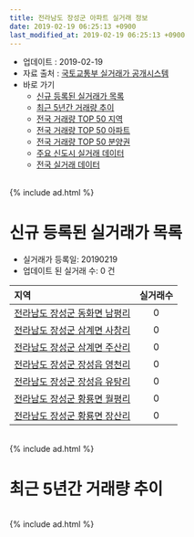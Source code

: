 ```yaml
---
title: 전라남도 장성군 아파트 실거래 정보
date: 2019-02-19 06:25:13 +0900
last_modified_at: 2019-02-19 06:25:13 +0900
---
```


* 업데이트 : 2019-02-19
* 자료 출처 : [국토교통부 실거래가 공개시스템](http://rt.molit.go.kr)
* 바로 가기
    * [신규 등록된 실거래가 목록](#신규-등록된-실거래가-목록)
    * [최근 5년간 거래량 추이](#최근-5년간-거래량-추이)
    * [전국 거래량 TOP 50 지역](https://inasie.github.io/apt-trade-info/최근-3개월-전국에서-가장-거래가-많이-발생한-지역)
    * [전국 거래량 TOP 50 아파트](https://inasie.github.io/apt-trade-info/최근-3개월-전국에서-가장-거래가-많이-발생한-아파트)
    * [전국 거래량 TOP 50 분양권](https://inasie.github.io/apt-trade-info/최근-3개월-전국에서-가장-거래가-많이-발생한-분양권)
    * [주요 신도시 실거래 데이터](https://inasie.github.io/apt-trade-info/주요-신도시)
    * [전국 실거래 데이터](https://inasie.github.io/apt-trade-info/전국)

<br>
{% include ad.html %}
<br>

# 신규 등록된 실거래가 목록
* 실거래가 등록일: 20190219
* 업데이트 된 실거래 수: 0 건


|지역|실거래수|
|:---|:---:|
|[전라남도 장성군 동화면 남평리](https://inasie.github.io/apt-trade-info/전라남도-장성군-동화면-남평리)|0|
|[전라남도 장성군 삼계면 사창리](https://inasie.github.io/apt-trade-info/전라남도-장성군-삼계면-사창리)|0|
|[전라남도 장성군 삼계면 주산리](https://inasie.github.io/apt-trade-info/전라남도-장성군-삼계면-주산리)|0|
|[전라남도 장성군 장성읍 영천리](https://inasie.github.io/apt-trade-info/전라남도-장성군-장성읍-영천리)|0|
|[전라남도 장성군 장성읍 유탕리](https://inasie.github.io/apt-trade-info/전라남도-장성군-장성읍-유탕리)|0|
|[전라남도 장성군 황룡면 월평리](https://inasie.github.io/apt-trade-info/전라남도-장성군-황룡면-월평리)|0|
|[전라남도 장성군 황룡면 장산리](https://inasie.github.io/apt-trade-info/전라남도-장성군-황룡면-장산리)|0|


<br>
{% include ad.html %}
<br>

# 최근 5년간 거래량 추이


<div style="width:100%;">
    <canvas id="deal_progress" height="200"></canvas>
</div>

<script>
new Chart(document.getElementById("deal_progress"), {
    type: 'line',
    data: {
        labels: ['201402','201403','201404','201405','201406','201407','201408','201409','201410','201411','201412','201501','201502','201503','201504','201505','201506','201507','201508','201509','201510','201511','201512','201601','201602','201603','201604','201605','201606','201607','201608','201609','201610','201611','201612','201701','201702','201703','201704','201705','201706','201707','201708','201709','201710','201711','201712','201801','201802','201803','201804','201805','201806','201807','201808','201809','201810','201811','201812','201901','201902'],
        datasets: [{
            label: '매매',
            pointRadius: 1,
            data: [17, 18, 10, 12, 19, 7, 12, 11, 12, 8, 10, 13, 5, 11, 14, 10, 16, 13, 13, 16, 10, 14, 12, 8, 8, 12, 8, 8, 7, 5, 5, 5, 3, 7, 6, 11, 8, 7, 9, 9, 9, 9, 9, 6, 9, 7, 9, 11, 6, 8, 9, 7, 13, 10, 9, 5, 11, 13, 7, 2, 0],
            borderColor: "rgba(255, 201, 14, 1)",
            backgroundColor: "rgba(255, 201, 14, 0.5)",
            fill: false,
            lineTension: 0
        },{
            label: '전월세',
            pointRadius: 1,
            data: [6, 11, 4, 8, 8, 10, 2, 2, 9, 2, 8, 4, 3, 6, 5, 6, 4, 6, 6, 2, 2, 11, 3, 4, 2, 5, 1, 7, 5, 5, 7, 8, 8, 4, 6, 6, 4, 7, 3, 4, 5, 5, 3, 34, 15, 11, 8, 6, 5, 8, 4, 4, 5, 3, 7, 4, 8, 6, 4, 3, 1],
            borderColor: "rgba(0, 141, 185, 1)",
            backgroundColor: "rgba(0, 141, 185, 0.5)",
            fill: false,
            lineTension: 0
        }
        ]
    },
    options: {
        responsive: true,
        title: {
            display: false
        },
        tooltips: {
            mode: 'index',
            intersect: false
        },
        hover: {
            mode: 'nearest',
            intersect: true
        },
        scales: {
            xAxes: [{
                display: true,
                scaleLabel: {
                    display: true,
                    labelString: '년/월'
                }
            }],
            yAxes: [{
                display: true,
                ticks: {
                    suggestedMin: 0,
                },
                scaleLabel: {
                    display: true,
                    labelString: '실거래 수'
                }
            }]
        }
    }
});

</script>


<br>
{% include ad.html %}
<br>

